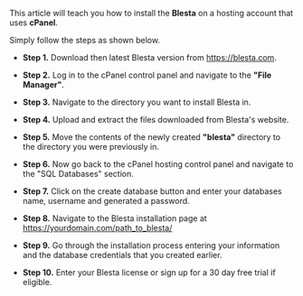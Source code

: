 This article will teach you how to install the **Blesta** on a hosting account that uses **cPanel**. 

Simply follow the steps as shown below.

* **Step 1.** Download then latest Blesta version from https://blesta.com.

* **Step 2.** Log in to the cPanel control panel and navigate to the **"File Manager"**.

* **Step 3.** Navigate to the directory you want to install Blesta in.

* **Step 4.** Upload and extract the files downloaded from Blesta's website.

* **Step 5.** Move the contents of the newly created **"blesta"** directory to the directory you were previously in.

* **Step 6.** Now go back to the cPanel hosting control panel and navigate to the "SQL Databases" section.

* **Step 7.** Click on the create database button and enter your databases name, username and generated a password.

* **Step 8.** Navigate to the Blesta installation page at https://yourdomain.com/path_to_blesta/

* **Step 9.** Go through the installation process entering your information and the database credentials that you created earlier.

* **Step 10.** Enter your Blesta license or sign up for a 30 day free trial if eligible.
